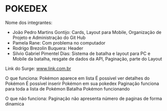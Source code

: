 # POKEDEX

Nome dos integrantes: 
- João Pedro Martins Gontijo: Cards, Layout para Mobile, Organização de Projeto e Administração do Git Hub
- Pamela Rane: Com problema no computador
- Rodrigo Brezolin Buquera: Header
- Silvio Gabriel Pimentel Dias: Sistema de batalha e layout para PC e Mobile da batalha, resgate de dados da API, Paginação, parte do Layout
 

Link do Surge: www.link.com.br

O que funciona:
 Pokémon aparece em lista
 É possivel ver detalhes do Pokémon
 É possível inserir Pokémon em sua pokedex
 Paginação funciona para toda a lista de Pokémon
 Batalha Pokémon funcionando
 
O que não funciona: 
 Paginação não apresenta número de paginas de forma dinamica
 
